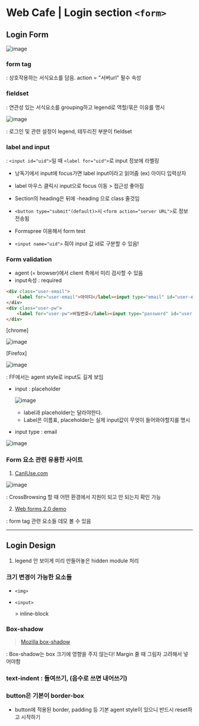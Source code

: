 # Web Cafe | Login section `<form>`

## Login Form

![image](https://user-images.githubusercontent.com/48080762/56091573-a29c7980-5eeb-11e9-9021-1ee357c1c8fe.png)

### form tag 
: 상호작용하는 서식요소를 담음. action = "서버url" 필수 속성 

### fieldset 
: 연관성 있는 서식요소를 grouping하고 legend로 역할/묶은 이유를 명시

![image](https://user-images.githubusercontent.com/48080762/56091625-3ec68080-5eec-11e9-8e64-d7f69d5dbf45.png)

: 로그인 및 관련 설정이 legend, 테두리진 부분이 fieldset

### label and input
: `<input id="uid">`일 때 `<label for="uid">`로 input 정보에 라벨링
- 낭독기에서 input에 focus가면 label input이라고 읽어줌 (ex) 아이디 입력상자
- label 마우스 클릭시 input으로 focus 이동
\> 접근성 좋아짐
	
- Section의 heading은 뒤에 -heading 으로 class 줄것임
- `<button type="submit"(default)>`시 `<form action="server URL">`로 정보 전송됨
- Formspree 이용해서 form test
- `<input name="uid">` 줘야 input 값 id로 구분할 수 있음!

### Form validation 
- agent (= browser)에서 client 측에서 미리 검사할 수 있음
- input속성 : required

```html
<div class="user-email">
    <label for="user-email">아이디</label><input type="email" id="user-email" name="uid" required placeholder="mail@mail.com">
</div>
<div class="user-pw">
    <label for="user-pw">비밀번호</label><input type="password" id="user-pw" name="upw" required placeholder="8자리 이상">
</div>
```

[chrome]

![image](https://user-images.githubusercontent.com/48080762/56091664-98c74600-5eec-11e9-994d-162a57d2ac22.png)

[Firefox]

![image](https://user-images.githubusercontent.com/48080762/56091669-a2e94480-5eec-11e9-9155-edca6ae3e1f5.png)

: FF에서는 agent style로 input도 길게 보임

- input : placeholder

    ![image](https://user-images.githubusercontent.com/48080762/56091701-fd82a080-5eec-11e9-84cf-01f3af54604a.png)

    - label과 placeholder는 달라야한다.
    - Label은 이름표, placeholder는 실제 input값이 무엇이 들어와야할지를 명시

- input type : email

![image](https://user-images.githubusercontent.com/48080762/56091713-26a33100-5eed-11e9-822d-5b48dfbfe61f.png)

### Form 요소 관련 유용한 사이트

1. [CanIUse.com](https://caniuse.com)

![image](https://user-images.githubusercontent.com/48080762/56091725-4f2b2b00-5eed-11e9-9b26-c7612d208046.png)

: CrossBrowsing 할 때 어떤 환경에서 지원이 되고 안 되는지 확인 가능

2. [Web forms 2.0 demo](https://miketaylr.com/pres/html5/forms2.html)

: form tag 관련 요소들 데모 볼 수 있음


---

## Login Design

1. legend 안 보이게 미리 만들어놓은 hidden module 처리

###  크기 변경이 가능한 요소들
- `<img>`
- `<input>`

    \> inline-block
### Box-shadow

> [Mozilla box-shadow](https://developer.mozilla.org/ko/docs/Web/CSS/box-shadow)

: Box-shadow는 box 크기에 영향을 주지 않는다!
Margin 줄 때 그림자 고려해서 넣어야함

### text-indent : 들여쓰기, (음수로 쓰면 내어쓰기)

###  button은 기본이 border-box
- button에 적용된 border, padding 등 기본 agent style이 있으니 반드시 reset하고 시작하기
